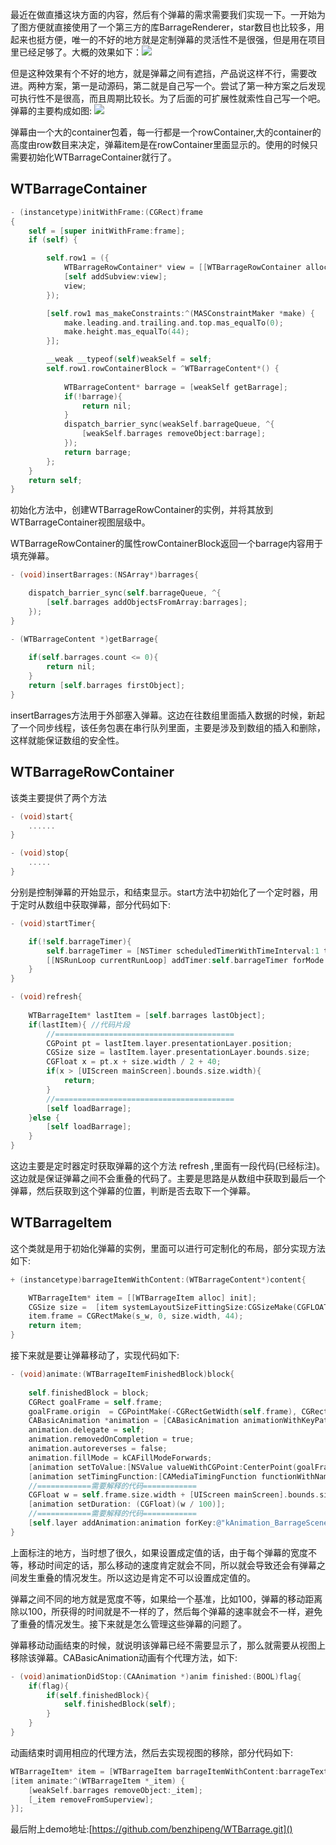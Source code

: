 最近在做直播这块方面的内容，然后有个弹幕的需求需要我们实现一下。一开始为了图方便就直接使用了一个第三方的库BarrageRenderer，star数目也比较多，用起来也挺方便，唯一的不好的地方就是定制弹幕的灵活性不是很强，但是用在项目里已经足够了。大概的效果如下：![](https://ww1.sinaimg.cn/large/006tKfTcgy1fckaismzx3j30d6046dg9.jpg)

但是这种效果有个不好的地方，就是弹幕之间有遮挡，产品说这样不行，需要改进。两种方案，第一是动源码，第二就是自己写一个。尝试了第一种方案之后发现可执行性不是很高，而且周期比较长。为了后面的可扩展性就索性自己写一个吧。
弹幕的主要构成如图:
![](https://ww4.sinaimg.cn/large/006tKfTcgy1fckairvffdj30h405sq3g.jpg)

弹幕由一个大的container包着，每一行都是一个rowContainer,大的container的高度由row数目来决定，弹幕item是在rowContainer里面显示的。使用的时候只需要初始化WTBarrageContainer就行了。

## WTBarrageContainer

```objective-c
- (instancetype)initWithFrame:(CGRect)frame
{
    self = [super initWithFrame:frame];
    if (self) {

        self.row1 = ({
            WTBarrageRowContainer* view = [[WTBarrageRowContainer alloc] init];
            [self addSubview:view];
            view;
        });

        [self.row1 mas_makeConstraints:^(MASConstraintMaker *make) {
            make.leading.and.trailing.and.top.mas_equalTo(0);
            make.height.mas_equalTo(44);
        }];

        __weak __typeof(self)weakSelf = self;
        self.row1.rowContainerBlock = ^WTBarrageContent*() {
        
            WTBarrageContent* barrage = [weakSelf getBarrage];
            if(!barrage){
                return nil;
            }
            dispatch_barrier_sync(weakSelf.barrageQueue, ^{
                [weakSelf.barrages removeObject:barrage];
            });
            return barrage;
        };
    }
    return self;
}
```

 初始化方法中，创建WTBarrageRowContainer的实例，并将其放到WTBarrageContainer视图层级中。

WTBarrageRowContainer的属性rowContainerBlock返回一个barrage内容用于填充弹幕。

```objective-c
- (void)insertBarrages:(NSArray*)barrages{

    dispatch_barrier_sync(self.barrageQueue, ^{
        [self.barrages addObjectsFromArray:barrages];
    }); 
}

- (WTBarrageContent *)getBarrage{
    
    if(self.barrages.count <= 0){
        return nil;
    }
    return [self.barrages firstObject];
}
```

insertBarrages方法用于外部塞入弹幕。这边在往数组里面插入数据的时候，新起了一个同步线程，该任务包裹在串行队列里面，主要是涉及到数组的插入和删除，这样就能保证数组的安全性。

## WTBarrageRowContainer

该类主要提供了两个方法

```objective-c
- (void)start{
  	......
}

- (void)stop{
	.....
}
```

分别是控制弹幕的开始显示，和结束显示。start方法中初始化了一个定时器，用于定时从数组中获取弹幕，部分代码如下:

```objective-c
- (void)startTimer{

    if(!self.barrageTimer){
        self.barrageTimer = [NSTimer scheduledTimerWithTimeInterval:1 target:self selector:@selector(refresh) userInfo:nil repeats:YES];
        [[NSRunLoop currentRunLoop] addTimer:self.barrageTimer forMode:NSRunLoopCommonModes];
    }
}

- (void)refresh{
    
    WTBarrageItem* lastItem = [self.barrages lastObject];
    if(lastItem){ //代码片段
	    //========================================
        CGPoint pt = lastItem.layer.presentationLayer.position;
        CGSize size = lastItem.layer.presentationLayer.bounds.size;
        CGFloat x = pt.x + size.width / 2 + 40;
        if(x > [UIScreen mainScreen].bounds.size.width){
            return;
        }
        //========================================
        [self loadBarrage];
    }else {
        [self loadBarrage];
    }
}
```

这边主要是定时器定时获取弹幕的这个方法 refresh ,里面有一段代码(已经标注)。这边就是保证弹幕之间不会重叠的代码了。主要是思路是从数组中获取到最后一个弹幕，然后获取到这个弹幕的位置，判断是否去取下一个弹幕。

## WTBarrageItem

这个类就是用于初始化弹幕的实例，里面可以进行可定制化的布局，部分实现方法如下:

```objective-c
+ (instancetype)barrageItemWithContent:(WTBarrageContent*)content{

    WTBarrageItem* item = [[WTBarrageItem alloc] init];
    CGSize size =  [item systemLayoutSizeFittingSize:CGSizeMake(CGFLOAT_MAX, 44)]; //弹幕的子视图用autolayout进行布局，就可以使用该方法获取到整个视图的实际宽度。
    item.frame = CGRectMake(s_w, 0, size.width, 44);
    return item;
}
```

接下来就是要让弹幕移动了，实现代码如下:

```objective-c
- (void)animate:(WTBarrageItemFinishedBlock)block{
    
    self.finishedBlock = block;
    CGRect goalFrame = self.frame;
    goalFrame.origin  = CGPointMake(-CGRectGetWidth(self.frame), CGRectGetMinY(self.frame));;
    CABasicAnimation *animation = [CABasicAnimation animationWithKeyPath:@"position"];
    animation.delegate = self;
    animation.removedOnCompletion = true;
    animation.autoreverses = false;
    animation.fillMode = kCAFillModeForwards;
    [animation setToValue:[NSValue valueWithCGPoint:CenterPoint(goalFrame)]];
    [animation setTimingFunction:[CAMediaTimingFunction functionWithName:kCAMediaTimingFunctionLinear]];  
  	//============需要解释的代码============
    CGFloat w = self.frame.size.width + [UIScreen mainScreen].bounds.size.width;
    [animation setDuration: (CGFloat)(w / 100)]; 
    //============需要解释的代码============
    [self.layer addAnimation:animation forKey:@"kAnimation_BarrageScene"];
}
```

上面标注的地方，当时想了很久，如果设置成定值的话，由于每个弹幕的宽度不等，移动时间定的话，那么移动的速度肯定就会不同，所以就会导致还会有弹幕之间发生重叠的情况发生。所以这边是肯定不可以设置成定值的。

弹幕之间不同的地方就是宽度不等，如果给一个基准，比如100，弹幕的移动距离除以100，所获得的时间就是不一样的了，然后每个弹幕的速率就会不一样，避免了重叠的情况发生。接下来就是怎么管理这些弹幕的问题了。

弹幕移动动画结束的时候，就说明该弹幕已经不需要显示了，那么就需要从视图上移除该弹幕。CABasicAnimation动画有个代理方法，如下:

```objective-c
- (void)animationDidStop:(CAAnimation *)anim finished:(BOOL)flag{   
    if(flag){
        if(self.finishedBlock){
            self.finishedBlock(self);
        }
    }
}
```

动画结束时调用相应的代理方法，然后去实现视图的移除，部分代码如下:

```objective-c
WTBarrageItem* item = [WTBarrageItem barrageItemWithContent:barrageText];
[item animate:^(WTBarrageItem *_item) {
    [weakSelf.barrages removeObject:_item];
    [_item removeFromSuperview];
}];
```

最后附上demo地址:[https://github.com/benzhipeng/WTBarrage.git]()

